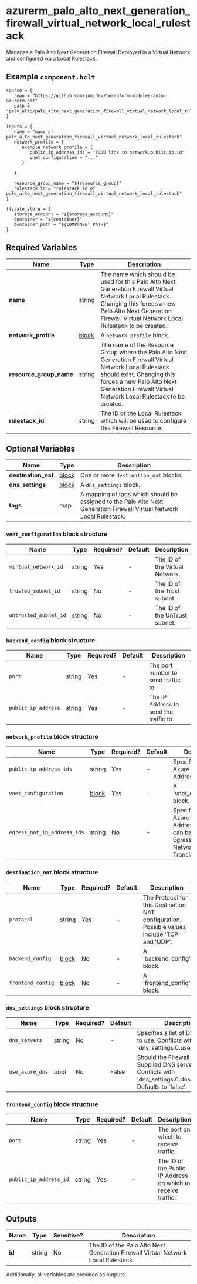 # azurerm_palo_alto_next_generation_firewall_virtual_network_local_rulestack

Manages a Palo Alto Next Generation Firewall Deployed in a Virtual Network and configured via a Local Rulestack.

## Example `component.hclt`

```hcl
source = {
   repo = "https://github.com/jumidev/terraform-modules-auto-azurerm.git" 
   path = "palo_alto/palo_alto_next_generation_firewall_virtual_network_local_rulestack" 
}

inputs = {
   name = "name of palo_alto_next_generation_firewall_virtual_network_local_rulestack" 
   network_profile = {
      example_network_profile = {
         public_ip_address_ids = "TODO link to network.public_ip.id"   
         vnet_configuration = "..."   
      }
  
   }
 
   resource_group_name = "${resource_group}" 
   rulestack_id = "rulestack_id of palo_alto_next_generation_firewall_virtual_network_local_rulestack" 
}

tfstate_store = {
   storage_account = "${storage_account}" 
   container = "${container}" 
   container_path = "${COMPONENT_PATH}" 
}

```

## Required Variables

| Name | Type |  Description |
| ---- | --------- |  ----------- |
| **name** | string |  The name which should be used for this Palo Alto Next Generation Firewall Virtual Network Local Rulestack. Changing this forces a new Palo Alto Next Generation Firewall Virtual Network Local Rulestack to be created. | 
| **network_profile** | [block](#network_profile-block-structure) |  A `network_profile` block. | 
| **resource_group_name** | string |  The name of the Resource Group where the Palo Alto Next Generation Firewall Virtual Network Local Rulestack should exist. Changing this forces a new Palo Alto Next Generation Firewall Virtual Network Local Rulestack to be created. | 
| **rulestack_id** | string |  The ID of the Local Rulestack which will be used to configure this Firewall Resource. | 

## Optional Variables

| Name | Type |  Description |
| ---- | --------- |  ----------- |
| **destination_nat** | [block](#destination_nat-block-structure) |  One or more `destination_nat` blocks. | 
| **dns_settings** | [block](#dns_settings-block-structure) |  A `dns_settings` block. | 
| **tags** | map |  A mapping of tags which should be assigned to the Palo Alto Next Generation Firewall Virtual Network Local Rulestack. | 

### `vnet_configuration` block structure

| Name | Type | Required? | Default | Description |
| ---- | ---- | --------- | ------- | ----------- |
| `virtual_network_id` | string | Yes | - | The ID of the Virtual Network. |
| `trusted_subnet_id` | string | No | - | The ID of the Trust subnet. |
| `untrusted_subnet_id` | string | No | - | The ID of the UnTrust subnet. |

### `backend_config` block structure

| Name | Type | Required? | Default | Description |
| ---- | ---- | --------- | ------- | ----------- |
| `port` | string | Yes | - | The port number to send traffic to. |
| `public_ip_address` | string | Yes | - | The IP Address to send the traffic to. |

### `network_profile` block structure

| Name | Type | Required? | Default | Description |
| ---- | ---- | --------- | ------- | ----------- |
| `public_ip_address_ids` | string | Yes | - | Specifies a list of Azure Public IP Address IDs. |
| `vnet_configuration` | [block](#network_profile-block-structure) | Yes | - | A 'vnet_configuration' block. |
| `egress_nat_ip_address_ids` | string | No | - | Specifies a list of Azure Public IP Address IDs that can be used for Egress (Source) Network Address Translation. |

### `destination_nat` block structure

| Name | Type | Required? | Default | Description |
| ---- | ---- | --------- | ------- | ----------- |
| `protocol` | string | Yes | - | The Protocol for this Destination NAT configuration. Possible values include 'TCP' and 'UDP'. |
| `backend_config` | [block](#destination_nat-block-structure) | No | - | A 'backend_config' block. |
| `frontend_config` | [block](#destination_nat-block-structure) | No | - | A 'frontend_config' block. |

### `dns_settings` block structure

| Name | Type | Required? | Default | Description |
| ---- | ---- | --------- | ------- | ----------- |
| `dns_servers` | string | No | - | Specifies a list of DNS servers to use. Conflicts with 'dns_settings.0.use_azure_dns'. |
| `use_azure_dns` | bool | No | False | Should the Firewall use Azure Supplied DNS servers. Conflicts with 'dns_settings.0.dns_servers'. Defaults to 'false'. |

### `frontend_config` block structure

| Name | Type | Required? | Default | Description |
| ---- | ---- | --------- | ------- | ----------- |
| `port` | string | Yes | - | The port on which to receive traffic. |
| `public_ip_address_id` | string | Yes | - | The ID of the Public IP Address on which to receive traffic. |



## Outputs

| Name | Type | Sensitive? | Description |
| ---- | ---- | --------- | --------- |
| **id** | string | No  | The ID of the Palo Alto Next Generation Firewall Virtual Network Local Rulestack. | 

Additionally, all variables are provided as outputs.
